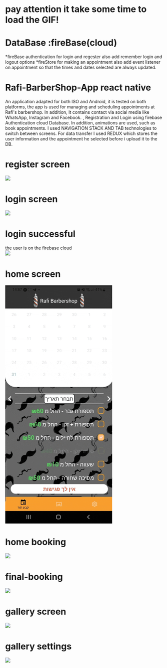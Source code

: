 # pay attention it take some time to load the GIF!

# DataBase :fireBase(cloud)
*fireBase authentication for login and regester also add remember login and logout options 
*fireStore for making an appointment also add event listener on appointment so that the times and dates selected are always updated.

# Rafi-BarberShop-App react native

An application adapted for both ISO and Android, it is tested on both platforms, the app is used for managing and scheduling appointments at Rafi's barbershop. In addition, It contains contact via social media like WhatsApp, Instagram and Facebook.
, Registration and Login using firebase Authentication cloud Database.
In addition, animations are used, such as book appointments.
I used NAVIGATION STACK AND TAB technologies to switch between screens.
For data transfer I used REDUX which stores the user information and the appointment he selected before i upload it to the DB.


# register screen
![](./gif-barbershop-app/register.gif)


# login screen
![](./gif-barbershop-app/login.gif)


# login successful
the user is on the firebase cloud 
<br>
![](./gif-barbershop-app/login-successful.gif)


# home screen
![](./gif-barbershop-app/home-selected.gif)


# home booking
![](./gif-barbershop-app/home-booking.gif)


# final-booking
![](./gif-barbershop-app/final-booking.gif)


# gallery screen
![](./gif-barbershop-app/gallery.gif)


# gallery settings
![](./gif-barbershop-app/settings.gif)
